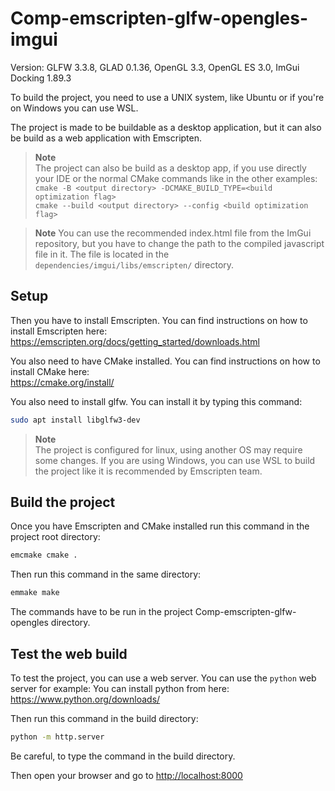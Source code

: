 # Comp-emscripten-glfw-opengles-imgui

Version: GLFW 3.3.8, GLAD 0.1.36, OpenGL 3.3, OpenGL ES 3.0, ImGui Docking 1.89.3

To build the project, you need to use a UNIX system, like Ubuntu or if you're on Windows you can use WSL.

The project is made to be buildable as a desktop application, but it can also be build as a web application with
Emscripten.

> **Note**  
> The project can also be build as a desktop app, if you use directly your IDE or the normal CMake commands like
> in the other examples:
> `cmake -B <output directory> -DCMAKE_BUILD_TYPE=<build optimization flag>`  
> `cmake --build <output directory> --config <build optimization flag>`

> **Note**
> You can use the recommended index.html file from the ImGui repository, but you have to change the path to the
> compiled javascript file in it. The file is located in the `dependencies/imgui/libs/emscripten/` directory.

## Setup

Then you have to install Emscripten. You can find
instructions on how to install Emscripten here:  
<https://emscripten.org/docs/getting_started/downloads.html>

You also need to have CMake installed. You can find instructions on how to
install CMake here:  
<https://cmake.org/install/>

You also need to install glfw. You can install it by typing this command:

```bash
sudo apt install libglfw3-dev
```

> **Note**  
> The project is configured for linux, using another OS may require some changes.
> If you are using Windows, you can use WSL to build the project like it is recommended by Emscripten team.

## Build the project

Once you have Emscripten and CMake installed run this command in the project root directory:

```bash
emcmake cmake .
```

Then run this command in the same directory:

```bash
emmake make
```

The commands have to be run in the project Comp-emscripten-glfw-opengles directory.

## Test the web build

To test the project, you can use a web server. You can use the `python` web server for example:
You can install python from here: <https://www.python.org/downloads/>

Then run this command in the build directory:

```bash
python -m http.server
```

Be careful, to type the command in the build directory.

Then open your browser and go to <http://localhost:8000>
